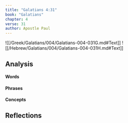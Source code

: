 ```yaml
---
title: "Galatians 4:31"
book: "Galatians"
chapter: 4
verse: 31
author: Apostle Paul
---
```

![[/Greek/Galatians/004/Galatians-004-031G.md#Text]]
![[/Hebrew/Galatians/004/Galatians-004-031H.md#Text]]

## Analysis

#### Words

#### Phrases

#### Concepts

## Reflections
